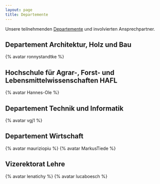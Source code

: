 ```yaml
---
layout: page
title: Departemente
---
```


Unsere teilnehmenden [Departemente](https://www.bfh.ch/de/ueber-die-bfh/departemente/) und involvierten Ansprechpartner. 

## Departement Architektur, Holz und Bau

{% avatar ronnystandtke %}

## Hochschule für Agrar-, Forst- und Lebensmittelwissenschaften HAFL

{% avatar Hannes-Ole %}

## Departement Technik und Informatik

{% avatar vgj1 %}

## Departement Wirtschaft

{% avatar mauriziopiu %}
{% avatar MarkusTiede %}

## Vizerektorat Lehre

{% avatar lenatichy %}
{% avatar lucaboesch %}
